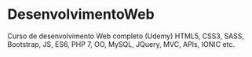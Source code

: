 # DesenvolvimentoWeb
Curso de desenvolvimento Web completo (Udemy)
HTML5, CSS3, SASS, Bootstrap, JS, ES6, PHP 7, OO, MySQL, JQuery, MVC, APIs, IONIC etc.
